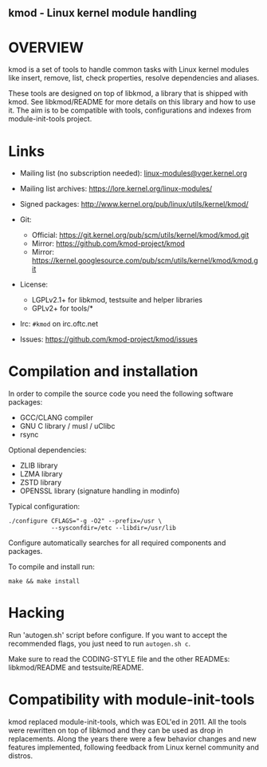 ## kmod - Linux kernel module handling

OVERVIEW
========

kmod is a set of tools to handle common tasks with Linux kernel modules like
insert, remove, list, check properties, resolve dependencies and aliases.

These tools are designed on top of libkmod, a library that is shipped with
kmod. See libkmod/README for more details on this library and how to use it.
The aim is to be compatible with tools, configurations and indexes from
module-init-tools project.


Links
=====
- Mailing list (no subscription needed): linux-modules@vger.kernel.org
- Mailing list archives: https://lore.kernel.org/linux-modules/

- Signed packages: http://www.kernel.org/pub/linux/utils/kernel/kmod/

- Git:
  - Official: https://git.kernel.org/pub/scm/utils/kernel/kmod/kmod.git
  - Mirror: https://github.com/kmod-project/kmod
  - Mirror: https://kernel.googlesource.com/pub/scm/utils/kernel/kmod/kmod.git

- License:
  - LGPLv2.1+ for libkmod, testsuite and helper libraries
  - GPLv2+ for tools/*

- Irc: `#kmod` on irc.oftc.net

- Issues: https://github.com/kmod-project/kmod/issues


Compilation and installation
============================

In order to compile the source code you need the following software packages:
- GCC/CLANG compiler
- GNU C library / musl / uClibc
- rsync

Optional dependencies:
- ZLIB library
- LZMA library
- ZSTD library
- OPENSSL library (signature handling in modinfo)

Typical configuration:

    ./configure CFLAGS="-g -O2" --prefix=/usr \
                --sysconfdir=/etc --libdir=/usr/lib

Configure automatically searches for all required components and packages.

To compile and install run:

    make && make install

Hacking
=======

Run 'autogen.sh' script before configure. If you want to accept the recommended
flags, you just need to run `autogen.sh c`.

Make sure to read the CODING-STYLE file and the other READMEs: libkmod/README
and testsuite/README.

Compatibility with module-init-tools
====================================

kmod replaced module-init-tools, which was EOL'ed in 2011. All the tools were
rewritten on top of libkmod and they can be used as drop in replacements.
Along the years there were a few behavior changes and new features implemented,
following feedback from Linux kernel community and distros.
